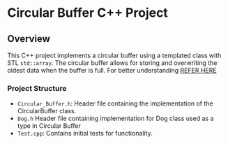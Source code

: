 # Circular Buffer C++ Project

## Overview
This C++ project implements a circular buffer using a templated class with STL `std::array`. The circular buffer allows for storing and overwriting the oldest data when the buffer is full. For better understanding [REFER HERE](https://en.wikipedia.org/wiki/Circular_buffer)

### Project Structure
- `Circular_Buffer.h`: Header file containing the implementation of the CircularBuffer class.
- `Dog.h` Header file containing implementation for Dog class used as a type in Circular Buffer
- `Test.cpp`: Contains initial tests for functionality.
